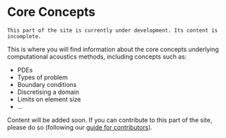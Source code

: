 # Core Concepts

```{warning}
This part of the site is currently under development. Its content is incomplete.
```

This is where you will find information about the core concepts underlying computational acoustics methods, including concepts such as:

* PDEs
* Types of problem
* Boundary conditions
* Discretising a domain
* Limits on element size
* ...

Content will be added soon. If you can contribute to this part of the site, please do so (following our [guide for contributors](../about/contribute-contribute)).